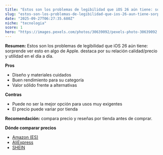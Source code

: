 ```yaml
---
title: "Estos son los problemas de legibilidad que iOS 26 aún tiene: sorprende ver esto en algo de Apple."
slug: "estos-son-los-problemas-de-legibilidad-que-ios-26-aun-tiene-sorprende-ver-esto-e"
date: "2025-09-27T06:27:35.680Z"
niche: "tecnologia"
score: 1
hero: "https://images.pexels.com/photos/30639092/pexels-photo-30639092.jpeg?auto=compress&cs=tinysrgb&fit=crop&h=627&w=1200&auto=compress&cs=tinysrgb&w=1200&h=675&fit=crop"
---
```


**Resumen:** Estos son los problemas de legibilidad que iOS 26 aún tiene: sorprende ver esto en algo de Apple. destaca por su relación calidad/precio y utilidad en el día a día.

**Pros**
- Diseño y materiales cuidados
- Buen rendimiento para su categoría
- Valor sólido frente a alternativas

**Contras**
- Puede no ser la mejor opción para usos muy exigentes
- El precio puede variar por tienda

**Recomendación:** compara precio y reseñas por tienda antes de comprar.

**Dónde comparar precios**
- [Amazon (ES)](https://www.amazon.es/s?k=Estos%20son%20los%20problemas%20de%20legibilidad%20que%20iOS%2026%20a%C3%BAn%20tiene%3A%20sorprende%20ver%20esto%20en%20algo%20de%20Apple.&tag=teknovashop25-21)
- [AliExpress](https://www.aliexpress.com/wholesale?SearchText=Estos%20son%20los%20problemas%20de%20legibilidad%20que%20iOS%2026%20a%C3%BAn%20tiene%3A%20sorprende%20ver%20esto%20en%20algo%20de%20Apple.)
- [SHEIN](https://www.shein.com/pdsearch/Estos%20son%20los%20problemas%20de%20legibilidad%20que%20iOS%2026%20a%C3%BAn%20tiene%3A%20sorprende%20ver%20esto%20en%20algo%20de%20Apple.)